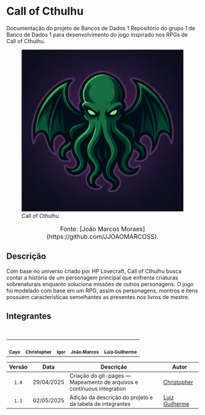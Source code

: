 # Call of Cthulhu

Documentação do projeto de Bancos de Dados 1
Repositório do grupo 1 de Banco de Dados 1 para desenvolvimento do jogo inspirado nos RPGs de Call of Cthulhu.

<figure markdown="span">
<img src="https://raw.githubusercontent.com/SBD1/2025.1-CallOfCthulhu/refs/heads/main/docs/assets/logo.png">
  <figcaption>Call of Cthulhu</figcaption>
  <font size="3"><p style="text-align: center">Fonte: [João Marcos Moraes](https://github.com/JJOAOMARCOSS).</p></font>
</figure>

## Descrição

Com base no universo criado por HP Lovecraft, Call of Cthulhu busca contar a história de um personagem principal que enfrenta criaturas sobrenaturais enquanto soluciona missões de outros personagens. O jogo foi modelado com base em um RPG, assim os personagens, montros e itens possuem caracteristicas semelhantes as presentes nos livros de mestre.

## Integrantes

<table> 
  <tr> 
    <td align="center"><a href="https://github.com/Cayoalencar"><img style="border-radius: 50%;" src="https://github.com/Cayoalencar.png" width="100px;" alt=""/><br /><sub><b>Cayo</b></sub></a></td> 
    <td align="center"><a href="https://github.com/wChrstphr"><img style="border-radius: 50%;" src="https://github.com/wChrstphr.png" width="100px;" alt=""/><br /><sub><b>Christopher</b></sub></a></td> 
    <td align="center"><a href="https://github.com/igorvdaniel"><img style="border-radius: 50%;" src="https://github.com/igorvdaniel.png" width="100px;" alt=""/><br /><sub><b>Igor</b></sub></a></td> 
    <td align="center"><a href="https://github.com/JJOAOMARCOSS"><img style="border-radius: 50%;" src="https://github.com/JJOAOMARCOSS.png" width="100px;" alt=""/><br /><sub><b>João Marcos</b></sub></a></td> 
    <td align="center"><a href="https://github.com/luizfaria1989"><img style="border-radius: 50%;" src="https://github.com/luizfaria1989.png" width="100px;" alt=""/><br /><sub><b>Luiz Guilherme</b></sub></a></td> 
  </tr> 
</table>

| Versão |    Data    | Descrição               | Autor                                                                                                                 |
| :----: | :--------: | ----------------------- | --------------------------------------------------------------------------------------------------------------------- |
| `1.0`  | 29/04/2025 | Criação do git-pages — Mapeamento de arquivos e continuous integration | [Christopher](https://github.com/wChrstphr)    
| `1.1`  | 02/05/2025 | Adição da descrição do projeto e da tabela de integrantes | [Luiz Guilherme](https://github.com/luizfaria1989)                                                                |